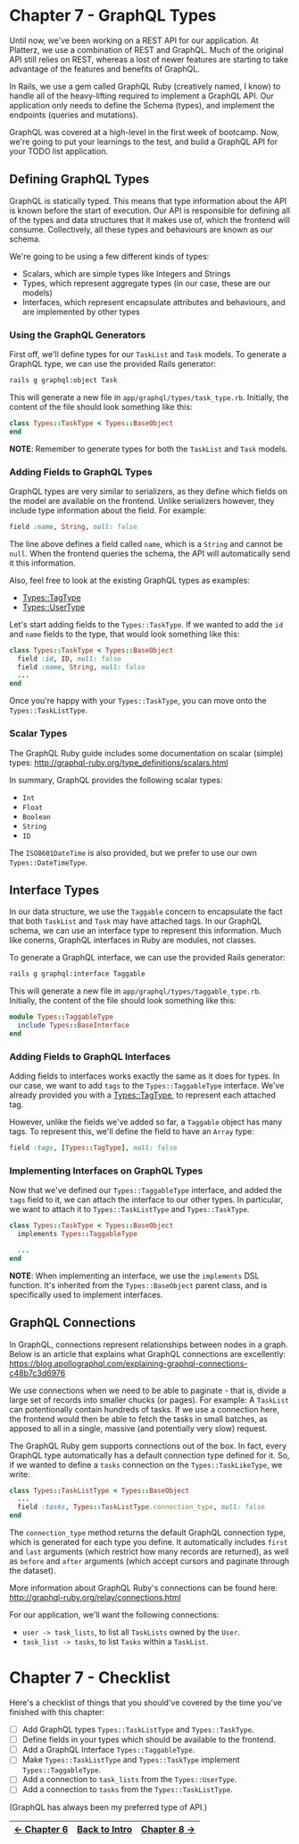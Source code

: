 # Chapter 7 - GraphQL Types
Until now, we've been working on a REST API for our application. At Platterz, we use a combination of REST and GraphQL.
Much of the original API still relies on REST, whereas a lost of newer features are starting to take advantage of
the features and benefits of GraphQL.

In Rails, we use a gem called GraphQL Ruby (creatively named, I know) to handle all of the heavy-lifting required to
implement a GraphQL API. Our application only needs to define the Schema (types), and implement the endpoints
(queries and mutations).

GraphQL was covered at a high-level in the first week of bootcamp. Now, we're going to put your learnings to the test,
and build a GraphQL API for your TODO list application.

## Defining GraphQL Types
GraphQL is statically typed. This means that type information about the API is known before the start of execution.
Our API is responsible for defining all of the types and data structures that it makes use of, which the frontend
will consume. Collectively, all these types and behaviours are known as our schema.

We're going to be using a few different kinds of types:
 - Scalars, which are simple types like Integers and Strings
 - Types, which represent aggregate types (in our case, these are our models)
 - Interfaces, which represent encapsulate attributes and behaviours, and are implemented by other types

### Using the GraphQL Generators
First off, we'll define types for our `TaskList` and `Task` models.
To generate a GraphQL type, we can use the provided Rails generator:

```bash
rails g graphql:object Task
```

This will generate a new file in `app/graphql/types/task_type.rb`.
Initially, the content of the file should look something like this:

```ruby
class Types::TaskType < Types::BaseObject
end
```

**NOTE**: Remember to generate types for both the `TaskList` and `Task` models.

### Adding Fields to GraphQL Types
GraphQL types are very similar to serializers, as they define which fields on the model are available on the frontend.
Unlike serializers however, they include type information about the field.
For example:

```ruby
field :name, String, null: false
```

The line above defines a field called `name`, which is a `String` and cannot be `null`.
When the frontend queries the schema, the API will automatically send it this information.

Also, feel free to look at the existing GraphQL types as examples:
 - [Types::TagType](../app/graphql/types/tag_type.rb)
 - [Types::UserType](../app/graphql/types/user_type.rb)

Let's start adding fields to the `Types::TaskType`. If we wanted to add the `id` and `name` fields to the type,
that would look something like this:

```ruby
class Types::TaskType < Types::BaseObject
  field :id, ID, null: false
  field :name, String, null: false
  ...
end
```

Once you're happy with your `Types::TaskType`, you can move onto the `Types::TaskListType`.

### Scalar Types
The GraphQL Ruby guide includes some documentation on scalar (simple) types:
http://graphql-ruby.org/type_definitions/scalars.html

In summary, GraphQL provides the following scalar types:
 - `Int`
 - `Float`
 - `Boolean`
 - `String`
 - `ID`

The `ISO8601DateTime` is also provided, but we prefer to use our own `Types::DateTimeType`.

## Interface Types
In our data structure, we use the `Taggable` concern to encapsulate the fact that both `TaskList` and `Task`
may have attached tags. In our GraphQL schema, we can use an interface type to represent this information.
Much like conerns, GraphQL interfaces in Ruby are modules, not classes.

To generate a GraphQL interface, we can use the provided Rails generator:

```bash
rails g graphql:interface Taggable
```

This will generate a new file in `app/graphql/types/taggable_type.rb`.
Initially, the content of the file should look something like this:

```ruby
module Types::TaggableType
  include Types::BaseInterface
end
```

### Adding Fields to GraphQL Interfaces
Adding fields to interfaces works exactly the same as it does for types.
In our case, we want to add `tags` to the `Types::TaggableType` interface.
We've already provided you with a [Types::TagType](../app/graphql/tag_type.rb), to represent each attached tag.

However, unlike the fields we've added so far, a `Taggable` object has many tags.
To represent this, we'll define the field to have an `Array` type:

```ruby
field :tags, [Types::TagType], null: false
```

### Implementing Interfaces on GraphQL Types
Now that we've defined our `Types::TaggableType` interface, and added the `tags` field to it, we can attach the interface
to our other types. In particular, we want to attach it to `Types::TaskListType` and `Types::TaskType`.

```ruby
class Types::TaskType < Types::BaseObject
  implements Types::TaggableType

  ...
end
```

**NOTE**: When implementing an interface, we use the `implements` DSL function.
It's inherited from the `Types::BaseObject` parent class, and is specifically used to implement interfaces.

## GraphQL Connections
In GraphQL, connections represent relationships between nodes in a graph.
Below is an article that explains what GraphQL connections are excellently:
https://blog.apollographql.com/explaining-graphql-connections-c48b7c3d6976

We use connections when we need to be able to paginate - that is, divide a large set of records into smaller
chucks (or pages).
For example: A `TaskList` can potentionally contain hundreds of tasks. If we use a connection here,
the frontend would then be able to fetch the tasks in small batches, as apposed to all in a single,
massive (and potentially very slow) request.

The GraphQL Ruby gem supports connections out of the box. In fact, every GraphQL type automatically has a
default connection type defined for it.
So, if we wanted to define a `tasks` connection on the `Types::TaskLikeType`, we write:

```ruby
class Types::TaskListType < Types::BaseObject
  ...
  field :tasks, Types::TaskListType.connection_type, null: false
end
```

The `connection_type` method returns the default GraphQL connection type, which is generated for each type you define.
It automatically includes `first` and `last` arguments (which restrict how many records are returned), as well as
`before` and `after` arguments (which accept cursors and paginate through the dataset).

More information about GraphQL Ruby's connections can be found here:
http://graphql-ruby.org/relay/connections.html

For our application, we'll want the following connections:
 - `user -> task_lists`, to list all `TaskLists` owned by the `User`.
 - `task_list -> tasks`, to list `Tasks` within a `TaskList`.

# Chapter 7 - Checklist
Here's a checklist of things that you should've covered by the time you've finished with this chapter:

- [ ] Add GraphQL types `Types::TaskListType` and `Types::TaskType`.
- [ ] Define fields in your types which should be available to the frontend.
- [ ] Add a GraphQL Interface `Types::TaggableType`.
- [ ] Make `Types::TaskListType` and `Types::TaskType` implement `Types::TaggableType`.
- [ ] Add a connection to `task_lists` from the `Types::UserType`.
- [ ] Add a connection to `tasks` from the `Types::TaskListType`.

(GraphQL has always been my preferred type of API.)

| [&larr; Chapter 6](./Chapter%206%20-%20Concerns.md) | [Back to Intro](../README.md) | [Chapter 8 &rarr;](./Chapter%208%20-%20GraphQL%20Queries.md) |
| --:| --:| --: |
